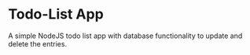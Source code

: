 # Todo-List App
A simple NodeJS todo list app with database functionality to update and delete the entries.
